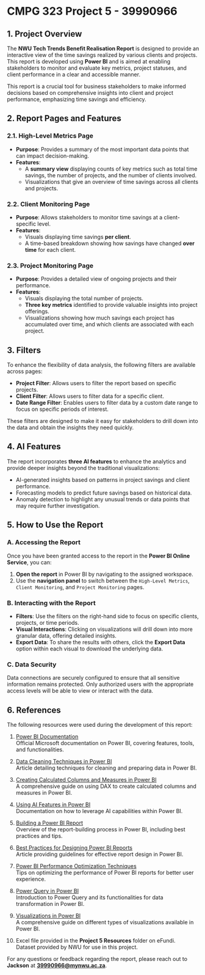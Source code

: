 # CMPG 323 Project 5 - 39990966

## 1. Project Overview
The **NWU Tech Trends Benefit Realisation Report** is designed to provide an interactive view of the time savings realized by various clients and projects. This report is developed using **Power BI** and is aimed at enabling stakeholders to monitor and evaluate key metrics, project statuses, and client performance in a clear and accessible manner.

This report is a crucial tool for business stakeholders to make informed decisions based on comprehensive insights into client and project performance, emphasizing time savings and efficiency.

## 2. Report Pages and Features

### 2.1. High-Level Metrics Page
- **Purpose**: Provides a summary of the most important data points that can impact decision-making.
- **Features**:
  - A **summary view** displaying counts of key metrics such as total time savings, the number of projects, and the number of clients involved.
  - Visualizations that give an overview of time savings across all clients and projects.

### 2.2. Client Monitoring Page
- **Purpose**: Allows stakeholders to monitor time savings at a client-specific level.
- **Features**:
  - Visuals displaying time savings **per client**.
  - A time-based breakdown showing how savings have changed **over time** for each client.

### 2.3. Project Monitoring Page
- **Purpose**: Provides a detailed view of ongoing projects and their performance.
- **Features**:
  - Visuals displaying the total number of projects.
  - **Three key metrics** identified to provide valuable insights into project offerings.
  - Visualizations showing how much savings each project has accumulated over time, and which clients are associated with each project.

## 3. Filters
To enhance the flexibility of data analysis, the following filters are available across pages:
- **Project Filter**: Allows users to filter the report based on specific projects.
- **Client Filter**: Allows users to filter data for a specific client.
- **Date Range Filter**: Enables users to filter data by a custom date range to focus on specific periods of interest.

These filters are designed to make it easy for stakeholders to drill down into the data and obtain the insights they need quickly.

## 4. AI Features
The report incorporates **three AI features** to enhance the analytics and provide deeper insights beyond the traditional visualizations:
- AI-generated insights based on patterns in project savings and client performance.
- Forecasting models to predict future savings based on historical data.
- Anomaly detection to highlight any unusual trends or data points that may require further investigation.

## 5. How to Use the Report

### A. Accessing the Report
Once you have been granted access to the report in the **Power BI Online Service**, you can:
1. **Open the report** in Power BI by navigating to the assigned workspace.
2. Use the **navigation panel** to switch between the `High-Level Metrics`, `Client Monitoring`, and `Project Monitoring` pages.

### B. Interacting with the Report
- **Filters**: Use the filters on the right-hand side to focus on specific clients, projects, or time periods.
- **Visual Interactions**: Clicking on visualizations will drill down into more granular data, offering detailed insights.
- **Export Data**: To share the results with others, click the **Export Data** option within each visual to download the underlying data.

### C. Data Security
Data connections are securely configured to ensure that all sensitive information remains protected. Only authorized users with the appropriate access levels will be able to view or interact with the data.

## 6. References
The following resources were used during the development of this report:

1. [Power BI Documentation](https://learn.microsoft.com/en-us/power-bi/)  
   Official Microsoft documentation on Power BI, covering features, tools, and functionalities.

2. [Data Cleaning Techniques in Power BI](https://community.fabric.microsoft.com/t5/Desktop/Cleaning-Data-In-PowerBi/td-p/3061070)  
   Article detailing techniques for cleaning and preparing data in Power BI.

3. [Creating Calculated Columns and Measures in Power BI](https://www.sqlbi.com/articles/calculated-columns-and-measures-in-dax/)  
   A comprehensive guide on using DAX to create calculated columns and measures in Power BI.

4. [Using AI Features in Power BI](https://techcommunity.microsoft.com/t5/educator-developer-blog/power-bi-ai-features-for-all-data-analysts/ba-p/3835447)  
   Documentation on how to leverage AI capabilities within Power BI.

5. [Building a Power BI Report](https://learn.microsoft.com/en-us/power-bi/report-server/quickstart-create-powerbi-report)  
   Overview of the report-building process in Power BI, including best practices and tips.
   
6.  [Best Practices for Designing Power BI Reports](https://community.fabric.microsoft.com/t5/Developer/Power-BI-Design-Best-Practices/m-p/3541539)  
   Article providing guidelines for effective report design in Power BI.

7. [Power BI Performance Optimization Techniques](https://learn.microsoft.com/en-us/power-bi/guidance/power-bi-optimization)  
   Tips on optimizing the performance of Power BI reports for better user experience.
   
8. [Power Query in Power BI](https://www.edureka.co/blog/introduction-to-power-query/)  
   Introduction to Power Query and its functionalities for data transformation in Power BI.
   
9. [Visualizations in Power BI](https://learn.microsoft.com/en-us/power-bi/visuals/power-bi-visualization-types-for-reports-and-q-and-a)  
   A comprehensive guide on different types of visualizations available in Power BI.

10. Excel file provided in the **Project 5 Resources** folder on eFundi.  
   Dataset provided by NWU for use in this project.



For any questions or feedback regarding the report, please reach out to **Jackson** at **39990966@mynwu.ac.za**.

